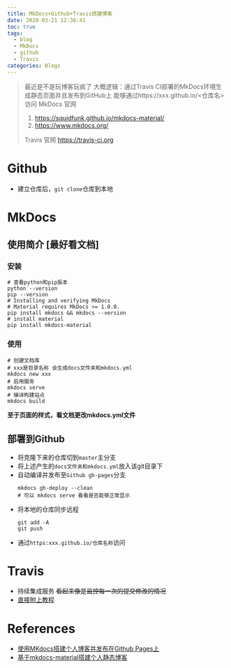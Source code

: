 ```yaml
---
title: MkDocs+Github+Travis搭建博客
date: 2020-03-21 12:38:41
toc: true
tags: 
  - blog
  - MkDocs
  - github
  - Travis
categories: Blogs
---
```


> 最近是不是玩博客玩疯了
> 大概逻辑：通过Travis CI部署的MkDocs环境生成静态页面并且发布到GitHub上
> 能够通过https://xxx.github.io/<仓库名>访问
> MkDocs 官网
> 1. https://squidfunk.github.io/mkdocs-material/
> 2. https://www.mkdocs.org/
> 
> Travis 官网 https://travis-ci.org

<!-- more -->

# Github

- 建立仓库后，`git clone`仓库到本地

# MkDocs

## 使用简介 [最好看文档]

### 安装

```
# 查看python和pip版本
python --version
pip --version
# Installing and verifying MkDocs 
# Material requires MkDocs >= 1.0.0.
pip install mkdocs && mkdocs --version
# install material
pip install mkdocs-material
```

### 使用

```
# 创建文档库
# xxx是目录名称 会生成docs文件夹和mkdocs.yml
mkdocs new xxx
# 启用服务
mkdocs serve
# 编译构建站点
mkdocs build 
```

**至于页面的样式，看文档更改mkdocs.yml文件**

## 部署到Github

- 将克隆下来的仓库切到`master`主分支
- 将上述产生的`docs文件夹和mkdocs.yml`放入该git目录下
- 自动编译并发布至`Github gh-pages`分支
  ```
  mkdocs gh-deploy --clean
  # 可以 mkdocs serve 看看是否能够正常显示
  ```
- 将本地的仓库同步远程
  ```
  git add -A
  git push
  ```
- 通过`https:xxx.github.io/仓库名称`访问

# Travis 

- 持续集成服务 ~~看起来像是监控每一次的提交修改的情况~~
- [直接附上教程](https://flc.io/more/github-travis-mkdocs-document/)

# References

- [使用MKdocs搭建个人博客并发布在Github Pages上](https://www.jianshu.com/p/b07dc1fd4f9e)
- [基于mkdocs-material搭建个人静态博客](https://cloud.tencent.com/developer/article/1468110)